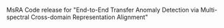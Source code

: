 MsRA
Code release for "End-to-End Transfer Anomaly Detection via Multi-spectral Cross-domain Representation Alignment"
